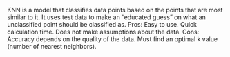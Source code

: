 KNN is a model that classifies data points based on the points that are most similar to it. It uses test data to make an “educated guess” on what an unclassified point should be classified as.
Pros:
Easy to use.
Quick calculation time.
Does not make assumptions about the data.
Cons:
Accuracy depends on the quality of the data.
Must find an optimal k value (number of nearest neighbors).
